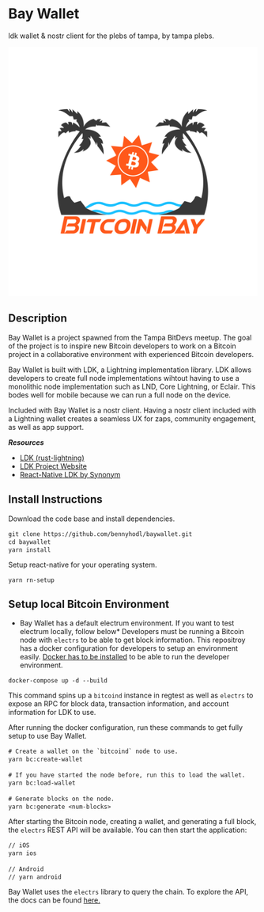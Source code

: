 # Bay Wallet

ldk wallet & nostr client for the plebs of tampa, by tampa plebs.

![Bitcoin Bay](./docs/bitcoinbay-full.jpeg)

## Description

Bay Wallet is a project spawned from the Tampa BitDevs meetup. The goal of the project is to inspire new Bitcoin developers to work on a Bitcoin project in a collaborative environment with experienced Bitcoin developers.

Bay Wallet is built with LDK, a Lightning implementation library. LDK allows developers to create full node implementations wihtout having to use a monolithic node implementation such as LND, Core Lightning, or Eclair. This bodes well for mobile because we can run a full node on the device.

Included with Bay Wallet is a nostr client. Having a nostr client included with a Lightning wallet creates a seamless UX for zaps, community engagement, as well as app support.

***Resources***
* [LDK (rust-lightning)](https://github.com/lightningdevkit/rust-lightning)
* [LDK Project Website](https://lightningdevkit.org/)
* [React-Native LDK by Synonym](https://github.com/synonymdev/react-native-ldk)

## Install Instructions

Download the code base and install dependencies.
```
git clone https://github.com/bennyhodl/baywallet.git
cd baywallet
yarn install
```

Setup react-native for your operating system.
```
yarn rn-setup
```

## Setup local Bitcoin Environment
* Bay Wallet has a default electrum environment. If you want to test electrum locally, follow below*
Developers must be running a Bitcoin node with `electrs` to be able to get block information. This repositroy has a docker configuration for developers to setup an environment easily. [Docker has to be installed](https://www.docker.com/) to be able to run the developer environment.

```
docker-compose up -d --build
```

This command spins up a `bitcoind` instance in regtest as well as `electrs` to expose an RPC for block data, transaction information, and account information for LDK to use.

After running the docker configuration, run these commands to get fully setup to use Bay Wallet.

```
# Create a wallet on the `bitcoind` node to use.
yarn bc:create-wallet

# If you have started the node before, run this to load the wallet.
yarn bc:load-wallet

# Generate blocks on the node.
yarn bc:generate <num-blocks>
```

After starting the Bitcoin node, creating a wallet, and generating a full block, the `electrs` REST API will be available. You can then start the application:
```
// iOS
yarn ios

// Android
// yarn android
```

Bay Wallet uses the `electrs` library to query the chain. To explore the API, the docs can be found [here.](https://github.com/Blockstream/esplora/blob/master/API.md)

